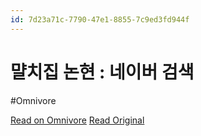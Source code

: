 ```yaml
---
id: 7d23a71c-7790-47e1-8855-7c9ed3fd944f
---
```


# 먈치집 논현 : 네이버 검색
#Omnivore

[Read on Omnivore](https://omnivore.app/me/https-m-search-naver-com-search-naver-query-eb-a-8-88-ec-b-9-98--18fed84b23c)
[Read Original](https://m.search.naver.com/search.naver?query=%EB%A8%88%EC%B9%98%EC%A7%91+%EB%85%BC%ED%98%84&sm=mtp_hty.top&where=m)

